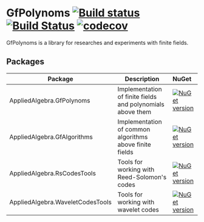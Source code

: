 # GfPolynoms  [![Build status](https://ci.appveyor.com/api/projects/status/ejke99qcyyuqc471/branch/master?svg=true)](https://ci.appveyor.com/project/litichevskiydv/gfpolynoms/branch/master) [![Build Status](https://travis-ci.org/litichevskiydv/GfPolynoms.svg?branch=master)](https://travis-ci.org/litichevskiydv/GfPolynoms) [![codecov](https://codecov.io/gh/litichevskiydv/GfPolynoms/branch/master/graph/badge.svg)](https://codecov.io/gh/litichevskiydv/GfPolynoms)

GfPolynoms is a library for researches and experiments with finite fields.

Packages
---
Package  | Description | NuGet |
--------| -------- | :------------ | 
AppliedAlgebra.GfPolynoms | Implementation of finite fields and polynomials above them | [![NuGet version](https://badge.fury.io/nu/AppliedAlgebra.GfPolynoms.svg)](https://www.nuget.org/packages/AppliedAlgebra.GfPolynoms)
AppliedAlgebra.GfAlgorithms | Implementation of common algorithms above finite fields | [![NuGet version](https://badge.fury.io/nu/AppliedAlgebra.GfAlgorithms.svg)](https://www.nuget.org/packages/AppliedAlgebra.GfAlgorithms)
AppliedAlgebra.RsCodesTools | Tools for working with Reed-Solomon's codes | [![NuGet version](https://badge.fury.io/nu/AppliedAlgebra.RsCodesTools.svg)](https://www.nuget.org/packages/AppliedAlgebra.RsCodesTools)
AppliedAlgebra.WaveletCodesTools | Tools for working with wavelet codes | [![NuGet version](https://badge.fury.io/nu/AppliedAlgebra.WaveletCodesTools.svg)](https://www.nuget.org/packages/AppliedAlgebra.WaveletCodesTools)
